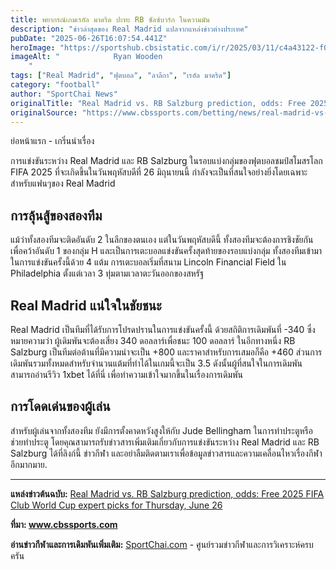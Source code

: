 ```yaml
---
title: พยากรณ์เกมเรอัล มาดริด ปะทะ RB ซัลซ์บวร์ก ในความมัน
description: "ข่าวล่าสุดของ Real Madrid แปลจากแหล่งข่าวต่างประเทศ"
pubDate: "2025-06-26T16:07:54.441Z"
heroImage: "https://sportshub.cbsistatic.com/i/r/2025/03/11/c4a43122-f0e2-4bde-a57b-5e9d27fd69cb/nail/80x80/3978bb70b35902111ab61c706ce62cbe/ryan-wooden-500.png"
imageAlt: "            Ryan Wooden
    "
tags: ["Real Madrid", "ฟุตบอล", "ลาลีกา", "เรอัล มาดริด"]
category: "football"
author: "SportChai News"
originalTitle: "Real Madrid vs. RB Salzburg prediction, odds: Free 2025 FIFA Club World Cup expert picks for Thursday, June 26 "
originalSource: "https://www.cbssports.com/betting/news/real-madrid-vs-rb-salzburg-prediction-odds-free-2025-fifa-club-world-cup-expert-picks-for-thursday-june-26/"
---
```


ย่อหน้าแรก - เกริ่นนำเรื่อง

การแข่งขันระหว่าง Real Madrid และ RB Salzburg ในรอบแบ่งกลุ่มของฟุตบอลชมป์สโมสรโลก FIFA 2025 ที่จะเกิดขึ้นในวันพฤหัสบดีที่ 26 มิถุนายนนี้ กำลังจะเป็นที่สนใจอย่างยิ่งโดยเฉพาะสำหรับแฟนๆของ Real Madrid

## การลุ้นสู้ของสองทีม 

แม้ว่าทั้งสองทีมจะติดอันดับ 2 ในลีกของตนเอง แต่ในวันพฤหัสบดีนี้ ทั้งสองทีมจะต้องการชิงชัยกันเพื่อคว้าอันดับ 1 ของกลุ่ม H และเป็นการเตะบอลแข่งขันครั้งสุดท้ายของรอบแบ่งกลุ่ม ทั้งสองทีมเข้ามาในการแข่งขันครั้งนี้ด้วย 4 แต้ม การเตะบอลเริ่มที่สนาม Lincoln Financial Field ใน Philadelphia ตั้งแต่เวลา 3 ทุ่มตามเวลาตะวันออกของสหรัฐ

## Real Madrid แน่ใจในชัยชนะ 

Real Madrid เป็นทีมที่ได้รับการโปรดปรานในการแข่งขันครั้งนี้ ด้วยสถิติการเดิมพันที่ -340 ซึ่งหมายความว่า ผู้เดิมพันจะต้องเสี่ยง 340 ดอลลาร์เพื่อชนะ 100 ดอลลาร์ ในอีกทางหนึ่ง RB Salzburg เป็นทีมต่อต้านที่มีความน่าจะเป็น +800 และราคาสำหรับการเสมอก็คือ +460 ส่วนการเดิมพันรวมทั้งหมดสำหรับจำนวนแต้มที่ทำได้ในเกมนี้จะเป็น 3.5 ดังนั้นผู้ที่สนใจในการเดิมพันสามารถอ่านรีวิว 1xbet ได้ที่นี่ เพื่อทำความเข้าใจมากขึ้นในเรื่องการเดิมพัน

## การโดดเด่นของผู้เล่น 

สำหรับผู้เล่นจากทั้งสองทีม ยังมีการตั้งคาดหวังสูงให้กับ Jude Bellingham ในการทำประตูหรือช่วยทำประตู โดยคุณสามารถรับข่าวสารเพิ่มเติมเกี่ยวกับการแข่งขันระหว่าง Real Madrid และ RB Salzburg ได้ที่ลิงก์นี้ ข่าวกีฬา และอย่าลืมติดตามเราเพื่อข้อมูลข่าวสารและความเคลื่อนไหวเรื่องกีฬาอีกมากมาย.

---

**แหล่งข่าวต้นฉบับ:** [Real Madrid vs. RB Salzburg prediction, odds: Free 2025 FIFA Club World Cup expert picks for Thursday, June 26 ](https://www.cbssports.com/betting/news/real-madrid-vs-rb-salzburg-prediction-odds-free-2025-fifa-club-world-cup-expert-picks-for-thursday-june-26/)

**ที่มา: www.cbssports.com**

**อ่านข่าวกีฬาและการเดิมพันเพิ่มเติม:** [SportChai.com](https://sportchai.com) - ศูนย์รวมข่าวกีฬาและการวิเคราะห์ครบครัน